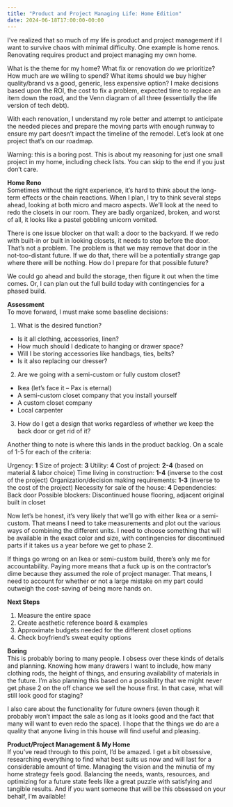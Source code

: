 ```yaml
---
title: "Product and Project Managing Life: Home Edition"
date: 2024-06-18T17:00:00-00:00
---
```

I’ve realized that so much of my life is product and project management if I want to survive chaos with minimal difficulty. One example is home renos. Renovating requires product and project managing my own home. 

What is the theme for my home? What fix or renovation do we prioritize? How much are we willing to spend? What items should we buy higher quality/brand vs a good, generic, less expensive option? I make decisions based upon the ROI, the cost to fix a problem, expected time to replace an item down the road, and the Venn diagram of all three (essentially the life version of tech debt). 

With each renovation, I understand my role better and attempt to anticipate the needed pieces and prepare the moving parts with enough runway to ensure my part doesn’t impact the timeline of the remodel. Let’s look at one project that’s on our roadmap.

Warning: this is a boring post. This is about my reasoning for just one small project in my home, including check lists. You can skip to the end if you just don’t care.

**Home Reno**<br>
Sometimes without the right experience, it’s hard to think about the long-term effects or the chain reactions. When I plan, I try to think several steps ahead, looking at both micro and macro aspects. We’ll look at the need to redo the closets in our room. They are badly organized, broken, and worst of all, it looks like a pastel gobbling unicorn vomited. 

There is one issue blocker on that wall: a door to the backyard. If we redo with built-in or built in looking closets, it needs to stop before the door. That’s not a problem. The problem is that we may remove that door in the not-too-distant future. If we do that, there will be a potentially strange gap where there will be nothing. How do I prepare for that possible future?

We could go ahead and build the storage, then figure it out when the time comes. Or, I can plan out the full build today with contingencies for a phased build. 

**Assessment**<br>
To move forward, I must make some baseline decisions: 
1.	What is the desired function? 
- Is it all clothing, accessories, linen?
- How much should I dedicate to hanging or drawer space?
- Will I be storing accessories like handbags, ties, belts?
- Is it also replacing our dresser?
2.	Are we going with a semi-custom or fully custom closet?
- Ikea (let’s face it – Pax is eternal)
- A semi-custom closet company that you install yourself
- A custom closet company
- Local carpenter
3.	How do I get a design that works regardless of whether we keep the back door or get rid of it?

Another thing to note is where this lands in the product backlog. On a scale of 1-5 for each of the criteria:

Urgency: **1**
Size of project: **3**
Utility: **4**
Cost of project: **2-4** (based on material & labor choice)
Time living in construction: **1-4** (inverse to the cost of the project)
Organization/decision making requirements: **1-3** (inverse to the cost of the project)
Necessity for sale of the house: **4**
Dependencies: Back door
Possible blockers: Discontinued house flooring, adjacent original built in closet

Now let’s be honest, it’s very likely that we’ll go with either Ikea or a semi-custom. That means I need to take measurements and plot out the various ways of combining the different units. I need to choose something that will be available in the exact color and size, with contingencies for discontinued parts if it takes us a year before we get to phase 2. 

If things go wrong on an Ikea or semi-custom build, there’s only me for accountability. Paying more means that a fuck up is on the contractor’s dime because they assumed the role of project manager. That means, I need to account for whether or not a large mistake on my part could outweigh the cost-saving of being more hands on.

**Next Steps**<br>
1.	Measure the entire space
2.	Create aesthetic reference board & examples
3.	Approximate budgets needed for the different closet options 
4.	Check boyfriend’s sweat equity options

**Boring**<br>
This is probably boring to many people. I obsess over these kinds of details and planning. Knowing how many drawers I want to include, how many clothing rods, the height of things, and ensuring availability of materials in the future. I’m also planning this based on a possibility that we might never get phase 2 on the off chance we sell the house first. In that case, what will still look good for staging?

I also care about the functionality for future owners (even though it probably won’t impact the sale as long as it looks good and the fact that many will want to even redo the space). I hope that the things we do are a quality that anyone living in this house will find useful and pleasing. 

**Product/Project Management & My Home**<br>
If you’ve read through to this point, I’d be amazed. I get a bit obsessive, researching everything to find what best suits us now and will last for a considerable amount of time. Managing the vision and the minutia of my home strategy feels good. Balancing the needs, wants, resources, and optimizing for a future state feels like a great puzzle with satisfying and tangible results. And if you want someone that will be this obsessed on your behalf, I’m available!
